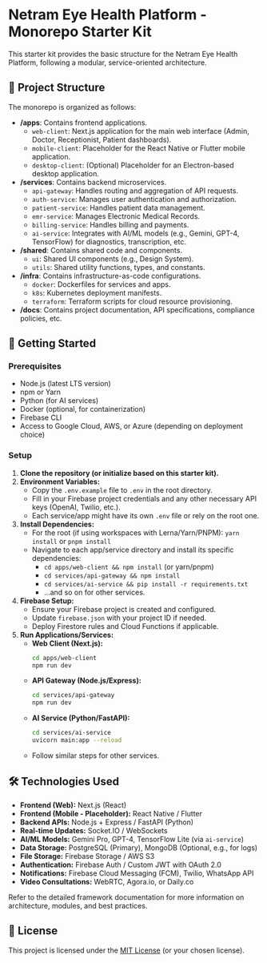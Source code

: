 # Netram Eye Health Platform - Monorepo Starter Kit

This starter kit provides the basic structure for the Netram Eye Health Platform, following a modular, service-oriented architecture.

## 📂 Project Structure

The monorepo is organized as follows:

-   **/apps**: Contains frontend applications.
    -   `web-client`: Next.js application for the main web interface (Admin, Doctor, Receptionist, Patient dashboards).
    -   `mobile-client`: Placeholder for the React Native or Flutter mobile application.
    -   `desktop-client`: (Optional) Placeholder for an Electron-based desktop application.
-   **/services**: Contains backend microservices.
    -   `api-gateway`: Handles routing and aggregation of API requests.
    -   `auth-service`: Manages user authentication and authorization.
    -   `patient-service`: Handles patient data management.
    -   `emr-service`: Manages Electronic Medical Records.
    -   `billing-service`: Handles billing and payments.
    -   `ai-service`: Integrates with AI/ML models (e.g., Gemini, GPT-4, TensorFlow) for diagnostics, transcription, etc.
-   **/shared**: Contains shared code and components.
    -   `ui`: Shared UI components (e.g., Design System).
    -   `utils`: Shared utility functions, types, and constants.
-   **/infra**: Contains infrastructure-as-code configurations.
    -   `docker`: Dockerfiles for services and apps.
    -   `k8s`: Kubernetes deployment manifests.
    -   `terraform`: Terraform scripts for cloud resource provisioning.
-   **/docs**: Contains project documentation, API specifications, compliance policies, etc.

## 🚀 Getting Started

### Prerequisites

-   Node.js (latest LTS version)
-   npm or Yarn
-   Python (for AI services)
-   Docker (optional, for containerization)
-   Firebase CLI
-   Access to Google Cloud, AWS, or Azure (depending on deployment choice)

### Setup

1.  **Clone the repository (or initialize based on this starter kit).**
2.  **Environment Variables:**
    *   Copy the `.env.example` file to `.env` in the root directory.
    *   Fill in your Firebase project credentials and any other necessary API keys (OpenAI, Twilio, etc.).
    *   Each service/app might have its own `.env` file or rely on the root one.
3.  **Install Dependencies:**
    *   For the root (if using workspaces with Lerna/Yarn/PNPM): `yarn install` or `pnpm install`
    *   Navigate to each app/service directory and install its specific dependencies:
        *   `cd apps/web-client && npm install` (or yarn/pnpm)
        *   `cd services/api-gateway && npm install`
        *   `cd services/ai-service && pip install -r requirements.txt`
        *   ...and so on for other services.
4.  **Firebase Setup:**
    *   Ensure your Firebase project is created and configured.
    *   Update `firebase.json` with your project ID if needed.
    *   Deploy Firestore rules and Cloud Functions if applicable.
5.  **Run Applications/Services:**
    *   **Web Client (Next.js):**
        ```bash
        cd apps/web-client
        npm run dev
        ```
    *   **API Gateway (Node.js/Express):**
        ```bash
        cd services/api-gateway
        npm run dev
        ```
    *   **AI Service (Python/FastAPI):**
        ```bash
        cd services/ai-service
        uvicorn main:app --reload
        ```
    *   Follow similar steps for other services.

## 🛠️ Technologies Used

-   **Frontend (Web):** Next.js (React)
-   **Frontend (Mobile - Placeholder):** React Native / Flutter
-   **Backend APIs:** Node.js + Express / FastAPI (Python)
-   **Real-time Updates:** Socket.IO / WebSockets
-   **AI/ML Models:** Gemini Pro, GPT-4, TensorFlow Lite (via `ai-service`)
-   **Data Storage:** PostgreSQL (Primary), MongoDB (Optional, e.g., for logs)
-   **File Storage:** Firebase Storage / AWS S3
-   **Authentication:** Firebase Auth / Custom JWT with OAuth 2.0
-   **Notifications:** Firebase Cloud Messaging (FCM), Twilio, WhatsApp API
-   **Video Consultations:** WebRTC, Agora.io, or Daily.co

Refer to the detailed framework documentation for more information on architecture, modules, and best practices.

## 📜 License

This project is licensed under the [MIT License](LICENSE.md) (or your chosen license).
```